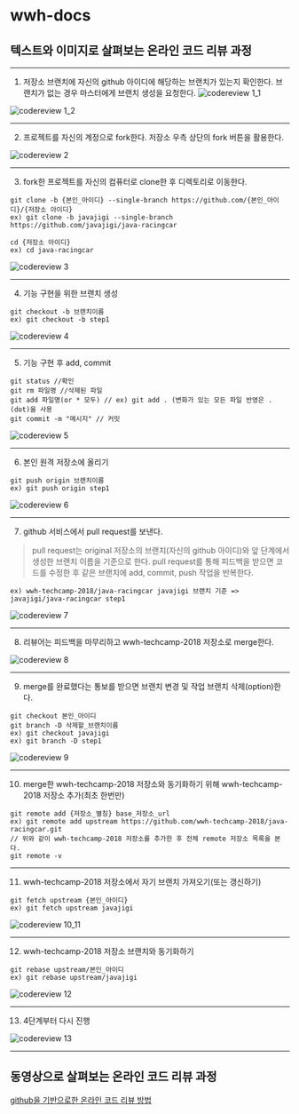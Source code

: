 # wwh-docs
## 텍스트와 이미지로 살펴보는 온라인 코드 리뷰 과정

----
1. 저장소 브랜치에 자신의 github 아이디에 해당하는 브랜치가 있는지 확인한다. 브랜치가 없는 경우 마스터에게 브랜치 생성을 요청한다.
![codereview 1_1](codereview_1_1.png)

![codereview 1_2](codereview_1_2.png)

----
2. 프로젝트를 자신의 계정으로 fork한다. 저장소 우측 상단의 fork 버튼을 활용한다.

![codereview 2](codereview_2.png)

----
3. fork한 프로젝트를 자신의 컴퓨터로 clone한 후 디렉토리로 이동한다.
```
git clone -b {본인_아이디} --single-branch https://github.com/{본인_아이디}/{저장소 아이디}
ex) git clone -b javajigi --single-branch https://github.com/javajigi/java-racingcar
```
```
cd {저장소 아이디}
ex) cd java-racingcar
```

![codereview 3](codereview_3.png)

----
4. 기능 구현을 위한 브랜치 생성
```
git checkout -b 브랜치이름
ex) git checkout -b step1
```

![codereview 4](codereview_4.png)

----
5. 기능 구현 후 add, commit
```
git status //확인
git rm 파일명 //삭제된 파일
git add 파일명(or * 모두) // ex) git add . (변화가 있는 모든 파일 반영은 .(dot)을 사용
git commit -m "메시지" // 커밋
```

![codereview 5](codereview_5.png)

----
6. 본인 원격 저장소에 올리기
```
git push origin 브랜치이름
ex) git push origin step1
```

![codereview 6](codereview_6.png)

----
7.  github 서비스에서 pull request를 보낸다.
> pull request는 original 저장소의 브랜치(자신의 github 아이디)와 앞 단계에서 생성한 브랜치 이름을 기준으로 한다.
> pull request를 통해 피드백을 받으면 코드를 수정한 후 같은 브랜치에 add, commit, push 작업을 반복한다.
```
ex) wwh-techcamp-2018/java-racingcar javajigi 브랜치 기준 => javajigi/java-racingcar step1
```

![codereview 7](codereview_7.png)

----
8. 리뷰어는 피드백을 마무리하고 wwh-techcamp-2018 저장소로 merge한다.

![codereview 8](codereview_8.png)

----
9. merge를 완료했다는 통보를 받으면 브랜치 변경 및 작업 브랜치 삭제(option)한다.
```
git checkout 본인_아이디
git branch -D 삭제할_브랜치이름
ex) git checkout javajigi
ex) git branch -D step1
```

![codereview 9](codereview_9.png)

----
10. merge한 wwh-techcamp-2018 저장소와 동기화하기 위해 wwh-techcamp-2018 저장소 추가(최초 한번만)
```
git remote add {저장소_별칭} base_저장소_url
ex) git remote add upstream https://github.com/wwh-techcamp-2018/java-racingcar.git
// 위와 같이 wwh-techcamp-2018 저장소를 추가한 후 전체 remote 저장소 목록을 본다.
git remote -v
```

----
11. wwh-techcamp-2018 저장소에서 자기 브랜치 가져오기(또는 갱신하기)
```
git fetch upstream {본인_아이디}
ex) git fetch upstream javajigi
```

![codereview 10_11](codereview_10_11.png)

----
12. wwh-techcamp-2018 저장소 브랜치와 동기화하기
```
git rebase upstream/본인_아이디
ex) git rebase upstream/javajigi
```

![codereview 12](codereview_12.png)

----
13. 4단계부터 다시 진행

![codereview 13](codereview_13.png)

----
## 동영상으로 살펴보는 온라인 코드 리뷰 과정
[github을 기반으로한 온라인 코드 리뷰 방법](https://youtu.be/a5c9ku-_fok)